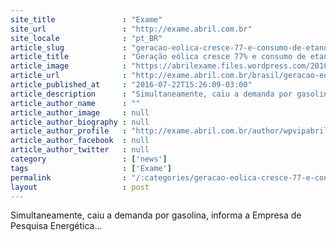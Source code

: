 ```yaml
---
site_title               : "Exame"
site_url                 : "http://exame.abril.com.br"
site_locale              : "pt_BR"
article_slug             : "geracao-eolica-cresce-77-e-consumo-de-etanol-18-6-em-2015"
article_title            : "Geração eólica cresce 77% e consumo de etanol, 18,6% em 2015"
article_image            : "https://abrilexame.files.wordpress.com/2016/09/size_960_16_9_transformador8.jpg?quality=70&strip=all&w=960"
article_url              : "http://exame.abril.com.br/brasil/geracao-eolica-cresce-77-e-consumo-de-etanol-18-6-em-2015/"
article_published_at     : "2016-07-22T15:26:09-03:00"
article_description      : "Simultaneamente, caiu a demanda por gasolina, informa a Empresa de Pesquisa Energética..."
article_author_name      : ""
article_author_image     : null
article_author_biography : null
article_author_profile   : "http://exame.abril.com.br/author/wpvipabril/"
article_author_facebook  : null
article_author_twitter   : null
category                 : ['news']
tags                     : ['Exame']
permalink                : "/:categories/geracao-eolica-cresce-77-e-consumo-de-etanol-18-6-em-2015/"
layout                   : post
---
```


Simultaneamente, caiu a demanda por gasolina, informa a Empresa de Pesquisa Energética...
